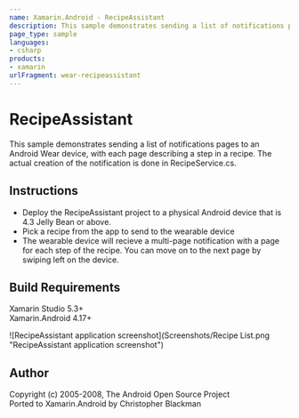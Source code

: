 ```yaml
---
name: Xamarin.Android - RecipeAssistant
description: This sample demonstrates sending a list of notifications pages to an Android Wear device, with each page describing a step in a recipe. The actual...
page_type: sample
languages:
- csharp
products:
- xamarin
urlFragment: wear-recipeassistant
---
```

# RecipeAssistant
This sample demonstrates sending a list of notifications pages to an Android Wear device, with each page describing a step in a recipe. The actual creation of the notification is done in RecipeService.cs.

## Instructions
* Deploy the RecipeAssistant project to a physical Android device that is 4.3 Jelly Bean or above.
* Pick a recipe from the app to send to the wearable device
* The wearable device will recieve a multi-page notification with a page for each step of the recipe. You can move on to the next page by swiping left on the device.

## Build Requirements
Xamarin Studio 5.3+  
Xamarin.Android 4.17+

![RecipeAssistant application screenshot](Screenshots/Recipe List.png "RecipeAssistant application screenshot")

## Author   
Copyright (c) 2005-2008, The Android Open Source Project  
Ported to Xamarin.Android by Christopher Blackman
